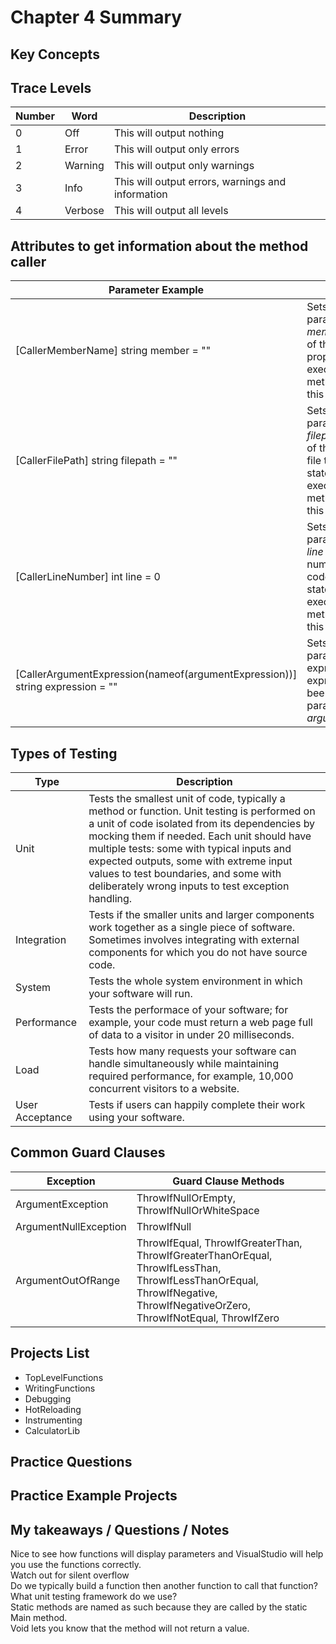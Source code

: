 # Chapter 4 Summary

## Key Concepts

## Trace Levels
| Number | Word | Description |
| ------- | ---- | ----|
| 0 | Off | This will output nothing |
| 1 | Error | This will output only errors |
| 2 | Warning | This will output only warnings |
| 3 | Info | This will output errors, warnings and information |
| 4 | Verbose | This will output all levels |

## Attributes to get information about the method caller
| Parameter Example | Description |
| ------- | ----|
| [CallerMemberName] string member = "" | Sets the string parameter named *member* to the name of the method or property that is executing the method that defines this parameter. |
| [CallerFilePath] string filepath = "" | Sets the string parameter named *filepath* to the name of the source code file that contains the statement that is executing the method that defines this parameter. |
| [CallerLineNumber] int line = 0 | Sets the int parameter named *line* to the line number in the source code file of the statement that is executing this method that defines this parameter. |
| [CallerArgumentExpression(nameof(argumentExpression))] string expression = "" | Sets the string parameter named expression to the expression that has been passed to the parameter named *argumentExpression*.

## Types of Testing
| Type | Description |
| ------- | ----|
| Unit | Tests the smallest unit of code, typically a method or function. Unit testing is performed on a unit of code isolated from its dependencies by mocking them if needed. Each unit should have multiple tests: some with typical inputs and expected outputs, some with extreme input values to test boundaries, and some with deliberately wrong inputs to test exception handling. |
| Integration | Tests if the smaller units and larger components work together as a single piece of software. Sometimes involves integrating with external components for which you do not have source code. |
| System | Tests the whole system environment in which your software will run. |
| Performance | Tests the performace of your software; for example, your code must return a web page full of data to a visitor in under 20 milliseconds. |
| Load | Tests how many requests your software can handle simultaneously while maintaining required performance, for example, 10,000 concurrent visitors to a website. |
| User Acceptance | Tests if users can happily complete their work using your software. |

## Common Guard Clauses
| Exception | Guard Clause Methods |
| ------- | ----|
| ArgumentException | ThrowIfNullOrEmpty, ThrowIfNullOrWhiteSpace |
| ArgumentNullException | ThrowIfNull |
| ArgumentOutOfRange | ThrowIfEqual, ThrowIfGreaterThan, ThrowIfGreaterThanOrEqual, ThrowIfLessThan, ThrowIfLessThanOrEqual, ThrowIfNegative, ThrowIfNegativeOrZero, ThrowIfNotEqual, ThrowIfZero |



## Projects List
* TopLevelFunctions
* WritingFunctions
* Debugging
* HotReloading
* Instrumenting
* CalculatorLib


## Practice Questions


## Practice Example Projects


## My takeaways / Questions / Notes
Nice to see how functions will display parameters and VisualStudio will help you use the functions correctly.  
Watch out for silent overflow  
Do we typically build a function then another function to call that function?  
What unit testing framework do we use?  
Static methods are named as such because they are called by the static Main method.  
Void lets you know that the method will not return a value.

